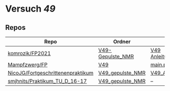 # Versuch *49*

## Repos

|                                     Repo                                     |                                                                Ordner                                                                 |                                                                             PDFs                                                                              |
|------------------------------------------------------------------------------|---------------------------------------------------------------------------------------------------------------------------------------|---------------------------------------------------------------------------------------------------------------------------------------------------------------|
|[komrozik/FP2021](../repo/komrozik/FP2021)                                    |[V49-Gepulste_NMR](https://github.com/komrozik/FP2021/tree/main/V49-Gepulste_NMR)                                                      |[V49 Anleitung.pdf](https://docs.google.com/viewer?url=https://raw.githubusercontent.com/komrozik/FP2021/main/V49-Gepulste_NMR/V49%20Anleitung.pdf)            |
|[Mampfzwerg/FP](../repo/Mampfzwerg/FP)                                        |[V49](https://github.com/Mampfzwerg/FP/tree/master/V49)                                                                                |[main.pdf](https://docs.google.com/viewer?url=https://raw.githubusercontent.com/Mampfzwerg/FP/master/V49/latex-template/main.pdf)                              |
|[NicoJG/Fortgeschrittenenpraktikum](../repo/NicoJG/Fortgeschrittenenpraktikum)|[V49_gepulste_NMR](https://github.com/NicoJG/Fortgeschrittenenpraktikum/tree/master/V49_gepulste_NMR)                                  |[V49_Abgabe.pdf](https://docs.google.com/viewer?url=https://raw.githubusercontent.com/NicoJG/Fortgeschrittenenpraktikum/master/V49_gepulste_NMR/V49_Abgabe.pdf)|
|[smjhnits/Praktikum_TU_D_16-17](../repo/smjhnits/Praktikum_TU_D_16-17)        |[V49_gepulste_NMR](https://github.com/smjhnits/Praktikum_TU_D_16-17/tree/master/Fortgeschrittenenpraktikum/Protokolle/V49_gepulste_NMR)|–                                                                                                                                                              |
